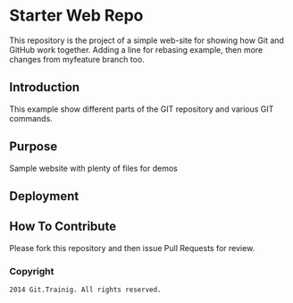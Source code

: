 # Starter Web Repo

This repository is the project of a simple web-site for showing how Git and GitHub work together.
Adding a line for rebasing example, then more changes from myfeature branch too.

## Introduction

This example show different parts of the GIT repository and various GIT commands.


## Purpose

Sample website with plenty of files for demos


## Deployment


## How To Contribute

Please fork this repository and then issue Pull Requests for review.

### Copyright

    2014 Git.Trainig. All rights reserved.
